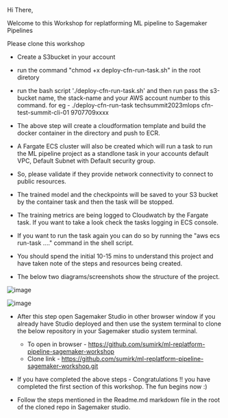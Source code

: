 Hi There,

Welcome to this Workshop for replatforming ML pipeline to Sagemaker Pipelines

Please clone this workshop 

- Create a S3bucket in your account
- run the command "chmod +x deploy-cfn-run-task.sh" in the root diretory
- run the bash script './deploy-cfn-run-task.sh' and then run pass the s3-bucket name, the stack-name and your AWS account number to this command. for eg - ./deploy-cfn-run-task techsummit2023mlops cfn-test-summit-cli-01 9707709xxxx 
- The above step will create a cloudformation template and build the docker container in the directory and push to ECR.
- A Fargate ECS cluster will also be created which will run a task to run the ML pipeline project as a standlone task in your accounts default VPC, Default Subnet with Default security group.
- So, please validate if they provide network connectivity to connect to public resources.
- The trained model and the checkpoints will be saved to your S3 bucket by the container task and then the task will be stopped.
- The training metrics are being logged to Cloudwatch by the Fargate task. If you want to take a look check the tasks logging in ECS console.
- If you want to run the task again you can do so by running the "aws ecs run-task ...." command in the shell script.
- You should spend the initial 10-15 mins to understand this project and have taken note of the steps and resources being created.

- The below two diagrams/screenshots show the structure of the project.

![image](https://github.com/sumirk/ml-replatform-pipeline-workshop/assets/53355338/07ef5076-1ea8-45ab-a68e-a86a7555095e)


![image](https://github.com/sumirk/ml-replatform-pipeline-workshop/assets/53355338/c028f47a-4e45-4f24-9687-f2511275bbb9)


- After this step open Sagemaker Studio in other browser window if you already have Studio deployed and then use the system terminal to clone the below repository in your Sagemaker studio system terminal.

  - To open in browser - https://github.com/sumirk/ml-replatform-pipeline-sagemaker-workshop
  - Clone link - https://github.com/sumirk/ml-replatform-pipeline-sagemaker-workshop.git

- If you have completed the above steps - Congratulations !! you have completed the first section of this workshop. The fun begins now :)
  
- Follow the steps mentioned in the Readme.md markdown file in the root of the cloned repo in Sagemaker studio.
